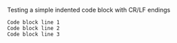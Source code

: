 Testing a simple indented code block with CR/LF endings

    Code block line 1
    Code block line 2
    Code block line 3

